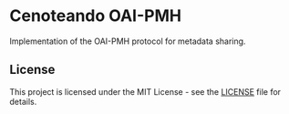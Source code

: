 # Cenoteando OAI-PMH

Implementation of the OAI-PMH protocol for metadata sharing.

## License

This project is licensed under the MIT License - see the [LICENSE](https://github.com/cenoteandoDB/cenoteando/blob/main/LICENSE.md) file for details.
